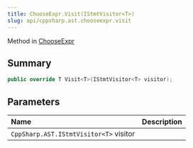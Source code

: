 ```yaml
---
title: ChooseExpr.Visit(IStmtVisitor<T>)
slug: api/cppsharp.ast.chooseexpr.visit
---
```

Method in [ChooseExpr](/api/cppsharp/ast/chooseexpr)

## Summary



```csharp
public override T Visit<T>(IStmtVisitor<T> visitor);
```

## Parameters

|Name|Description|
|:---|:---|
|`CppSharp.AST.IStmtVisitor<T>` visitor||


